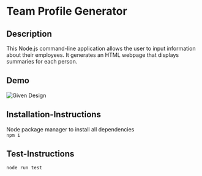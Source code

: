 # Team Profile Generator
  
## Description

This Node.js command-line application allows the user to input information about their employees. It generates an HTML webpage that displays summaries for each person.

## Demo

![Given Design](./assets/img/given.png)

## Installation-Instructions

Node package manager to install all dependencies  
```npm i```


## Test-Instructions

```node run test```

